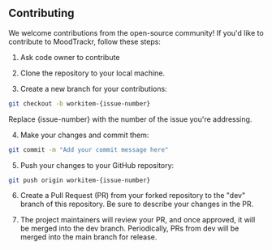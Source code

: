 ## Contributing

We welcome contributions from the open-source community! If you'd like to contribute to MoodTrackr, follow these steps:

1. Ask code owner to contribute

2. Clone the repository to your local machine.

3. Create a new branch for your contributions:

  ```bash
  git checkout -b workitem-{issue-number}
  ```
Replace {issue-number} with the number of the issue you're addressing.

4. Make your changes and commit them:

  ```bash
  git commit -m "Add your commit message here"
  ```

5. Push your changes to your GitHub repository:

  ```bash
  git push origin workitem-{issue-number}
  ```
6. Create a Pull Request (PR) from your forked repository to the "dev" branch of this repository. Be sure to describe your changes in the PR.

7. The project maintainers will review your PR, and once approved, it will be merged into the dev branch. Periodically, PRs from dev will be merged into the main branch for release.
